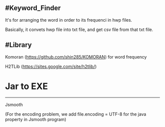 #Keyword_Finder
----------------------------------------------------------------------------------------
It's for arranging the word in order to its frequenci in hwp files.

Basically, it convets hwp file into txt file, and get csv file from that txt file.


#Library
----------------------------------------------------------------------------------------
Komoran (https://github.com/shin285/KOMORAN) for word frequency

H2TLib (https://sites.google.com/site/h2tlib/)


# Jar to EXE
------------------------------------------------------------------------------------------
Jsmooth

(For the encoding problem, we add file.encoding = UTF-8 for the java property in Jsmooth program)
